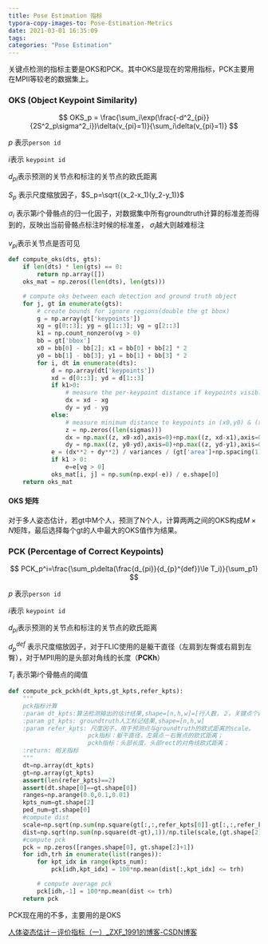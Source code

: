 ```yaml
---
title: Pose Estimation 指标
typora-copy-images-to: Pose-Estimation-Metrics
date: 2021-03-01 16:35:09
tags:
categories: "Pose Estimation"
---
```

关键点检测的指标主要是OKS和PCK。其中OKS是现在的常用指标，PCK主要用在MPII等较老的数据集上。

### OKS (Object Keypoint Similarity)

$$
OKS_p = \frac{\sum_i\exp(\frac{-d^2_{pi}}{2S^2_p\sigma^2_i})\delta(v_{pi}=1)}{\sum_i\delta(v_{pi}=1)}
$$

$p$ 表示`person id`

$i$表示 `keypoint id`

$d_{pi}$表示预测的关节点和标注的关节点的欧氏距离

$S_p$ 表示尺度缩放因子，$S_p=\sqrt{(x_2-x_1)(y_2-y_1)}$

$\sigma_i$ 表示第$i$个骨骼点的归一化因子，对数据集中所有groundtruth计算的标准差而得到的，反映出当前骨骼点标注时候的标准差， $\sigma_i$越大则越难标注

$v_{pi}$表示关节点是否可见

```python
def compute_oks(dts, gts):
    if len(dts) * len(gts) == 0:
        return np.array([])
    oks_mat = np.zeros((len(dts), len(gts)))

    # compute oks between each detection and ground truth object
    for j, gt in enumerate(gts):
        # create bounds for ignore regions(double the gt bbox)
        g = np.array(gt['keypoints'])
        xg = g[0::3]; yg = g[1::3]; vg = g[2::3]
        k1 = np.count_nonzero(vg > 0)
        bb = gt['bbox']
        x0 = bb[0] - bb[2]; x1 = bb[0] + bb[2] * 2
        y0 = bb[1] - bb[3]; y1 = bb[1] + bb[3] * 2
        for i, dt in enumerate(dts):
            d = np.array(dt['keypoints'])
            xd = d[0::3]; yd = d[1::3]
            if k1>0:
                # measure the per-keypoint distance if keypoints visible
                dx = xd - xg
                dy = yd - yg
            else:
                # measure minimum distance to keypoints in (x0,y0) & (x1,y1)
                z = np.zeros((len(sigmas)))
                dx = np.max((z, x0-xd),axis=0)+np.max((z, xd-x1),axis=0)
                dy = np.max((z, y0-yd),axis=0)+np.max((z, yd-y1),axis=0)
            e = (dx**2 + dy**2) / variances / (gt['area']+np.spacing(1)) / 2
            if k1 > 0:
                e=e[vg > 0]
            oks_mat[i, j] = np.sum(np.exp(-e)) / e.shape[0]
    return oks_mat
```



#### OKS 矩阵

对于多人姿态估计，若gt中M个人，预测了N个人，计算两两之间的OKS构成$M\times N$矩阵，最后选择每个gt的人中最大的OKS值作为结果。

### PCK (Percentage of Correct Keypoints)

$$
PCK_p^i=\frac{\sum_p\delta(\frac{d_{pi}}{d_{p}^{def}}\le T_i)}{\sum_p1}
$$

$p$ 表示`person id`

$i$表示 `keypoint id`

$d_{pi}$表示预测的关节点和标注的关节点的欧氏距离

$d_{p}^{def}$ 表示尺度缩放因子，对于FLIC使用的是躯干直径（左肩到左臀或右肩到左臀），对于MPII用的是头部对角线的长度（**PCKh**）

$T_i$ 表示第$i$个骨骼点的阈值

```python
def compute_pck_pckh(dt_kpts,gt_kpts,refer_kpts):
    """
    pck指标计算
    :param dt_kpts:算法检测输出的估计结果,shape=[n,h,w]=[行人数，２，关键点个数]
    :param gt_kpts: groundtruth人工标记结果,shape=[n,h,w]
    :param refer_kpts: 尺度因子，用于预测点与groundtruth的欧式距离的scale。
    　　　　　　　　　　　pck指标：躯干直径，左肩点－右臀点的欧式距离；
    　　　　　　　　　　　pckh指标：头部长度，头部rect的对角线欧式距离；
    :return: 相关指标
    """
    dt=np.array(dt_kpts)
    gt=np.array(gt_kpts)
    assert(len(refer_kpts)==2)
    assert(dt.shape[0]==gt.shape[0])
    ranges=np.arange(0.0,0.1,0.01)
    kpts_num=gt.shape[2]
    ped_num=gt.shape[0]
    #compute dist
    scale=np.sqrt(np.sum(np.square(gt[:,:,refer_kpts[0]]-gt[:,:,refer_kpts[1]]),1))
    dist=np.sqrt(np.sum(np.square(dt-gt),1))/np.tile(scale,(gt.shape[2],1)).T
    #compute pck
    pck = np.zeros([ranges.shape[0], gt.shape[2]+1])
    for idh,trh in enumerate(list(ranges)):
        for kpt_idx in range(kpts_num):
            pck[idh,kpt_idx] = 100*np.mean(dist[:,kpt_idx] <= trh)

        # compute average pck
        pck[idh,-1] = 100*np.mean(dist <= trh)
    return pck
```

PCK现在用的不多，主要用的是OKS

[人体姿态估计－评价指标（一）_ZXF_1991的博客-CSDN博客](https://blog.csdn.net/ZXF_1991/article/details/104279387)